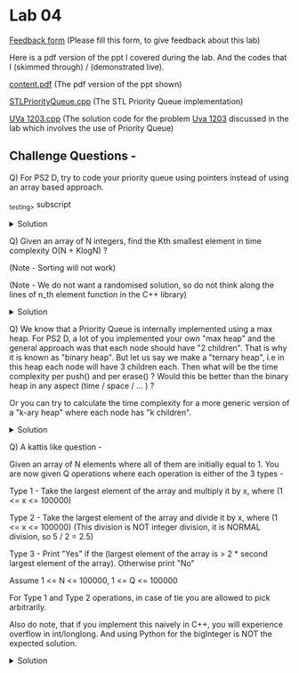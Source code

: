 # Lab 04

  [Feedback form](https://docs.google.com/forms/d/e/1FAIpQLScLeIezAu3Bueokx98FzaNraoK_90lxMd6trBRnnNLXKQjojg/viewform?usp=sf_link) (Please fill this form, to give feedback about this lab)

Here is a pdf version of the ppt I covered during the lab. And the codes that I (skimmed through) / (demonstrated live).

  [content.pdf](https://sidhant007.github.io/CS2040C/lab04/content.pdf) (The pdf version of the ppt shown) 


  [STLPriorityQueue.cpp](https://sidhant007.github.io/CS2040C/lab04/STLPriorityQueue.cpp) (The STL Priority Queue implementation)

  [UVa 1203.cpp](https://sidhant007.github.io/CS2040C/lab04/UVa1203.cpp) (The solution code for the problem <a href = "https://uva.onlinejudge.org/external/12/1203.pdf">Uva 1203</a> discussed in the lab which involves the use of Priority Queue)

## Challenge Questions - 

Q) For PS2 D, try to code your priority queue using pointers instead of using an array based approach.

<sub>testing></sub> subscript

<details>
  <summary>Solution</summary>
  TBA
</details>

Q) Given an array of N integers, find the Kth smallest element in time complexity O(N + KlogN) ?

(Note - Sorting will not work) 

(Note - We do not want a randomised solution, so do not think along the lines of n_th element function in the C++ library)

<details>
  <summary>Solution</summary>
  <br>
  Make your own min binary heap / priority queue using the demo code shown in Lab05. <br><br>
  You would need to build the heap in O(N), which is done by inserting the elements in a weird fashion.
  <br><br>
  Step 1 - Take the unsorted array and put them into the binary heap in any arbitrary order.
  <br><br>
  Step 2 - Do for(i = heapSize; i >= 1; i--) shiftDown(i);
  <br>
  i.e Basically do shiftDown for the deepest node, then 2nd deepst and so on, untill you hit the root. 
  <br><br> 
  Step 3 - The heap is now a valid heap you are done.
  <br><br>
  Explanation - 
  <br>
  The step 2 is the essence of the build. First let us make this claim - 
  <br>
  <h5>Claim 1 - </h5>
  Given a subtree of heap with the root of the subtree as node "a" and it has two children, left child named as "b", right child named as "c". Let val[a], val[b], val[c] denote the values at the indices a, b and c respectively.
  <br>
  Then if b and c are valid subtree heaps, i.e within the subtrees of "b" and "c" the properties of heap are satified. Then this subtree of "a" will also be a valid heap, given we do a single shiftDown(a) operation. 
  <br><br>
  Proof - 
  <br>
  Case 1 - When val[a] &le; min(val[b], val[c]) (Note we are making a min Heap)
  <br>
  The subtree heap of "a" is already valid, so shiftDown(a) does nothing.
  <br><br>
  Case 2 - When val[a] &gt; min(val[b], val[c])
  <br>
  Arbitrarily assume, that val[b] &le; val[c]
  <br><br> 
  Then "a" will be swapped with "b" during the shiftDown(a) operation. And the shiftDown(a) operation will recursively call the same operation for shiftDown(b), but now do notice that after the swap, value[b] = value[a].
  <br>
  So in this scenario we are ensured that the "a" would become a valid subtree heap provided "b" becomes a valid subtree heap. This is basically solving the same problem again, but for a smaller subtree. This will true, using PMI(Principal of Mathematical Induction) on this claim. 
  <br><br>
  So now, we have proven Claim 1 and understand why the heap will result to be sorted after Step 2. But what about the time complexity. 
  <br><br>
  Well carefully observe, let the depth of the tree be called as "h" = log<sub>2</sub>(N), then - 
  <br>
  The number of nodes at height h are N/2.
  <br>
  The number of nodes at heigh h - 1 are N/4
  <br>
  In general the number of nodes at height x are N/2^(h - x + 1)
  <br><br>
  Let n(x) denote the number of nodes at height x.
  <br>
  So we have n(x) = N / 2^(h - x + 1)
  <br>
  Now the sum of time complexity because of the ShiftDown due to all the nodes at height h is = n(h) * 0
  <br>
  We multiply with 0, because they are not moved at all, and they remain at their location when shiftDown is called for them.
  <br>
  Similarly , what is the sum of time complexity for all nodes at height h - 1. It is n(h - 1) * 1.
  <br>
  More generally let S(x) denote the sum of time complexity because of shifting down all the nodes at height x. Then 
  <br>
  S(x) = n(x) * (h - x + 1)
  <br><br>
  So we need to find sum over S(x) from x = 1 to h. 
  <br>
  So the net time complexity = S(1) + S(2) + ... + S(h) 
  <br> 
  = n(1) * h + n(2) * (h - 1) + ... + n(h) * 0
  <br> 
  = 1 * h + 2 * (h - 1) + 4 * (h - 2) + ... + N/2 * 0
  <br>
  = 0 * N/2 + 1 * N/4 + 2 * N/8 + ... + (h - 2) * 4 + (h - 1) * 1 + h * 1 (Reversing the expression)
  <br>
  = (0 * N)/2 + (1 * N)/4 + (2 * N)/8 + ... 
  <br><br>
  This sum is then bounded by O(N) using Taylor series. The notation of math requires is pretty extensive so I will just add this image below. You can also read this build O(N) function <a href = "https://stackoverflow.com/questions/9755721/how-can-building-a-heap-be-on-time-complexity">here at stack overflow</a>

  <img src = "buildheap_math.png">
</details>

Q) We know that a Priority Queue is internally implemented using a max heap. For PS2 D, a lot of you implemented your own "max heap" and the general approach was that each node should have "2 children". That is why it is known as "binary heap". But let us say we make a "ternary heap", i.e in this heap each node will have 3 children each. Then what will be the time complexity per push() and per erase() ? Would this be better than the binary heap in any aspect (time / space / ... ) ?

Or you can try to calculate the time complexity for a  more generic version of a "k-ary heap" where each node has "k children".

<details>
  <summary>Solution</summary>
  So the shiftDown in a ternary heap is O(2 * log<sub>3</sub>N) and shiftUp is O(log<sub>3</sub>N)
  <br><br>
  For a more generic "k-ary heap" shiftDown is O((k - 1) * log<sub>k</sub>N) and shift up is O(log<sub>k</sub>N).
  <br><br>
  We can observe that shiftUp is cheaper in a k-ary heap, where k >= 2, than a binary heap, but shiftDown is more expensive.
  <br><br>
  So it would be better in scenarios where you do a lot of shiftUp and very few shiftDown. Example - There are a lot of insert operations (requiring shiftUp) and very few pop operations (requiring shiftDown).
</details>

Q) A kattis like question - 

Given an array of N elements where all of them are initially equal to 1. You are now given Q operations where each operation is either of the 3 types - 

Type 1 - Take the largest element of the array and multiply it by x, where (1 <= x <= 100000)

Type 2 - Take the largest element of the array and divide it by x, where (1 <= x <= 100000) (This division is NOT integer division, it is NORMAL division, so 5 / 2 = 2.5)

Type 3 - Print "Yes" if the (largest element of the array is > 2 * second largest element of the array). Otherwise print "No"

Assume 1 <= N <= 100000, 1 <= Q <= 100000

For Type 1 and Type 2 operations, in case of tie you are allowed to pick arbitrarily.

Also do note, that if you implement this naively in C++, you will experience overflow in int/longlong. And using Python for the bigInteger is NOT the expected solution.

<details>
  <summary>Solution</summary>
  TBA
</details>
